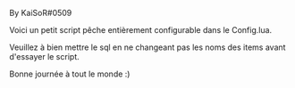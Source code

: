 By KaiSoR#0509

Voici un petit script pêche entièrement configurable dans le Config.lua.

Veuillez à bien mettre le sql en ne changeant pas les noms des items avant d'essayer le script.

Bonne journée à tout le monde :)
